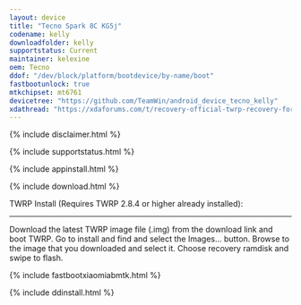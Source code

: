 ```yaml
---
layout: device
title: "Tecno Spark 8C KG5j"
codename: kelly
downloadfolder: kelly
supportstatus: Current
maintainer: kelexine
oem: Tecno
ddof: "/dev/block/platform/bootdevice/by-name/boot"
fastbootunlock: true
mtkchipset: mt6761
devicetree: "https://github.com/TeamWin/android_device_tecno_kelly"
xdathread: "https://xdaforums.com/t/recovery-official-twrp-recovery-for-tecno-spark-8c-kg5j-kelly.4642352/"
---
```


{% include disclaimer.html %}

{% include supportstatus.html %}

{% include appinstall.html %}

{% include download.html %}

<html>
<div class='page-heading' id='twrp-install'>TWRP Install (Requires TWRP 2.8.4 or higher already installed):</div>
<a id='twrp' ></a>
<hr />
<p class="text">Download the latest TWRP image file (.img) from the download link and boot TWRP. Go to install and find and select the Images... button. Browse to the image that you downloaded and select it. Choose recovery ramdisk and swipe to flash.</p>
</html>

{% include fastbootxiaomiabmtk.html %}

{% include ddinstall.html %}
